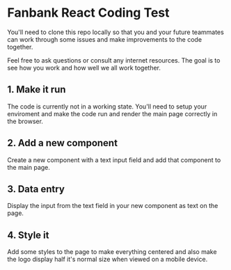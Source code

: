 # Fanbank React Coding Test

You'll need to clone this repo locally so that you and your future teammates can work through some issues and make improvements to the code together.

Feel free to ask questions or consult any internet resources. The goal is to see how you work and how well we all work together.

## 1. Make it run

The code is currently not in a working state. You'll need to setup your enviroment and make the code run and render the main page correctly in the browser.

## 2. Add a new component

Create a new component with a text input field and add that component to the main page.

## 3. Data entry

Display the input from the text field in your new component as text on the page.

## 4. Style it

Add some styles to the page to make everything centered and also make the logo display half it's normal size when viewed on a mobile device.
